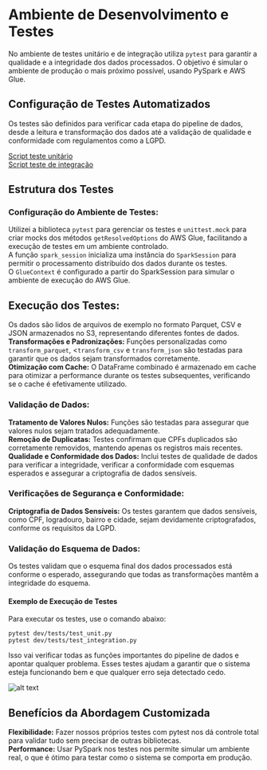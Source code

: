 # Ambiente de Desenvolvimento e Testes
No ambiente de testes unitário e de integração utiliza `pytest` para garantir a qualidade e a integridade dos dados processados. O objetivo é simular o ambiente de produção o mais próximo possível, usando PySpark e AWS Glue.

## Configuração de Testes Automatizados
Os testes são definidos para verificar cada etapa do pipeline de dados, desde a leitura e transformação dos dados até a validação de qualidade e conformidade com regulamentos como a LGPD.

[Script teste unitário ](https://github.com/thuanyvermelho/projeto_aws_etl_glue/blob/master/dev/tests/test_unit.py)<br>
[Script teste de integração ](https://github.com/thuanyvermelho/projeto_aws_etl_glue/blob/master/dev/tests/test_integration.py)

## Estrutura dos Testes
### Configuração do Ambiente de Testes:

Utilizei a biblioteca `pytest` para gerenciar os testes e `unittest.mock` para criar mocks dos métodos `getResolvedOptions` do AWS Glue, facilitando a execução de testes em um ambiente controlado.<br>
A função `spark_session` inicializa uma instância do `SparkSession` para permitir o processamento distribuído dos dados durante os testes.<br>
O `GlueContext` é configurado a partir do SparkSession para simular o ambiente de execução do AWS Glue.

## Execução dos Testes:

Os dados são lidos de arquivos de exemplo no formato Parquet, CSV e JSON armazenados no S3, representando diferentes fontes de dados.<br>
**Transformações e Padronizações:** Funções personalizadas como `transform_parquet`, <`transform_csv` e `transform_json` são testadas para garantir que os dados sejam transformados corretamente.<br>
**Otimização com Cache:** O DataFrame combinado é armazenado em cache para otimizar a performance durante os testes subsequentes, verificando se o cache é efetivamente utilizado.

### Validação de Dados:

**Tratamento de Valores Nulos:** Funções são testadas para assegurar que valores nulos sejam tratados adequadamente.<br>
**Remoção de Duplicatas:** Testes confirmam que CPFs duplicados são corretamente removidos, mantendo apenas os registros mais recentes.<br>
**Qualidade e Conformidade dos Dados:** Inclui testes de qualidade de dados para verificar a integridade, verificar a conformidade com esquemas esperados e assegurar a criptografia de dados sensíveis.<br>

### Verificações de Segurança e Conformidade:

**Criptografia de Dados Sensíveis:** Os testes garantem que dados sensíveis, como CPF, logradouro, bairro e cidade, sejam devidamente criptografados, conforme os requisitos da LGPD.

### Validação do Esquema de Dados:

Os testes validam que o esquema final dos dados processados está conforme o esperado, assegurando que todas as transformações mantêm a integridade do esquema.
#### Exemplo de Execução de Testes
Para executar os testes, use o comando abaixo:

```
pytest dev/tests/test_unit.py
pytest dev/tests/test_integration.py 
```
Isso vai verificar todas as funções importantes do pipeline de dados e apontar qualquer problema. Esses testes ajudam a garantir que o sistema esteja funcionando bem e que qualquer erro seja detectado cedo.

![alt text](imagens/testes.png)

## Benefícios da Abordagem Customizada

**Flexibilidade:** Fazer nossos próprios testes com pytest nos dá controle total para validar tudo sem precisar de outras bibliotecas.<br>
**Performance:** Usar PySpark nos testes nos permite simular um ambiente real, o que é ótimo para testar como o sistema se comporta em produção.




